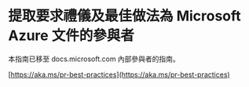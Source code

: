 # <a name="pull-request-etiquette-and-best-practices-for-microsoft-contributors-to-azure-documentation"></a>提取要求禮儀及最佳做法為 Microsoft Azure 文件的參與者

本指南已移至 docs.microsoft.com 內部參與者的指南。

[https://aka.ms/pr-best-practices](https://aka.ms/pr-best-practices)
